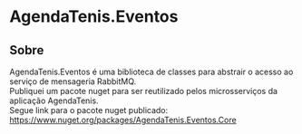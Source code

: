 # AgendaTenis.Eventos

## Sobre<a name = "sobre"></a>
AgendaTenis.Eventos é uma biblioteca de classes para abstrair o acesso ao serviço de mensageria RabbitMQ.\
Publiquei um pacote nuget para ser reutilizado pelos microsserviços da aplicação AgendaTenis.\
Segue link para o pacote nuget publicado: https://www.nuget.org/packages/AgendaTenis.Eventos.Core
